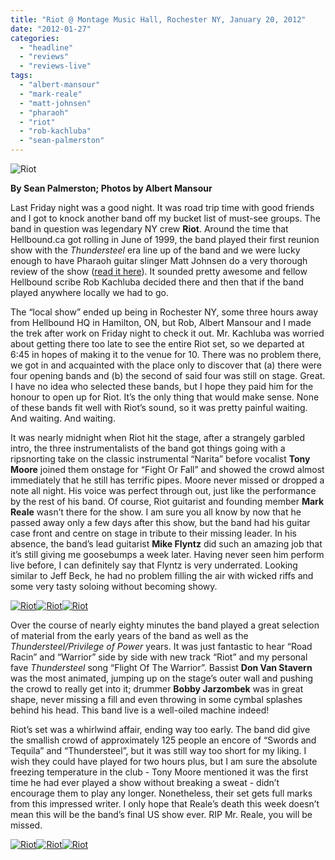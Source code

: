 ```yaml
---
title: "Riot @ Montage Music Hall, Rochester NY, January 20, 2012"
date: "2012-01-27"
categories: 
  - "headline"
  - "reviews"
  - "reviews-live"
tags: 
  - "albert-mansour"
  - "mark-reale"
  - "matt-johnsen"
  - "pharaoh"
  - "riot"
  - "rob-kachluba"
  - "sean-palmerston"
---
```


![](http://www.hellbound.ca/wp-content/uploads/2012/01/riot-Resizedriot9a-590x393.jpg "Riot")

**By Sean Palmerston; Photos by Albert Mansour**

Last Friday night was a good night. It was road trip time with good friends and I got to knock another band off my bucket list of must-see groups. The band in question was legendary NY crew **Riot**. Around the time that Hellbound.ca got rolling in June of 1999, the band played their first reunion show with the _Thundersteel_ era line up of the band and we were lucky enough to have Pharaoh guitar slinger Matt Johnsen do a very thorough review of the show ([read it here](http://www.hellbound.ca/2009/06/riot-scout-bar-san-antonio-tx-june-2-2009/)). It sounded pretty awesome and fellow Hellbound scribe Rob Kachluba decided there and then that if the band played anywhere locally we had to go.

The “local show” ended up being in Rochester NY, some three hours away from Hellbound HQ in Hamilton, ON, but Rob, Albert Mansour and I made the trek after work on Friday night to check it out. Mr. Kachluba was worried about getting there too late to see the entire Riot set, so we departed at 6:45 in hopes of making it to the venue for 10. There was no problem there, we got in and acquainted with the place only to discover that (a) there were four opening bands and (b) the second of said four was still on stage. Great. I have no idea who selected these bands, but I hope they paid him for the honour to open up for Riot. It’s the only thing that would make sense. None of these bands fit well with Riot’s sound, so it was pretty painful waiting. And waiting. And waiting.

It was nearly midnight when Riot hit the stage, after a strangely garbled intro, the three instrumentalists of the band got things going with a ripsnorting take on the classic instrumental “Narita” before vocalist **Tony Moore** joined them onstage for “Fight Or Fall” and showed the crowd almost immediately that he still has terrific pipes. Moore never missed or dropped a note all night. His voice was perfect through out, just like the performance by the rest of his band. Of course, Riot guitarist and founding member **Mark Reale** wasn’t there for the show. I am sure you all know by now that he passed away only a few days after this show, but the band had his guitar case front and centre on stage in tribute to their missing leader. In his absence, the band’s lead guitarist **Mike Flyntz** did such an amazing job that it’s still giving me goosebumps a week later. Having never seen him perform live before, I can definitely say that Flyntz is very underrated. Looking similar to Jeff Beck, he had no problem filling the air with wicked riffs and some very tasty soloing without becoming showy.

[![](http://www.hellbound.ca/wp-content/uploads/2012/01/riot-Resizedriot12a-182x182.jpg "Riot")](http://www.hellbound.ca/wp-content/uploads/2012/01/riot-Resizedriot12a.jpg)[![](http://www.hellbound.ca/wp-content/uploads/2012/01/riot-Resizedriot5a-182x182.jpg "Riot")](http://www.hellbound.ca/wp-content/uploads/2012/01/riot-Resizedriot5a.jpg)[![](http://www.hellbound.ca/wp-content/uploads/2012/01/riot-Resizedriot16a-182x182.jpg "Riot")](http://www.hellbound.ca/wp-content/uploads/2012/01/riot-Resizedriot16a.jpg)

Over the course of nearly eighty minutes the band played a great selection of material from the early years of the band as well as the _Thundersteel/Privilege of Power_ years. It was just fantastic to hear “Road Racin” and “Warrior” side by side with new track “Riot” and my personal fave _Thundersteel_ song “Flight Of The Warrior”. Bassist **Don Van Stavern** was the most animated, jumping up on the stage’s outer wall and pushing the crowd to really get into it; drummer **Bobby Jarzombek** was in great shape, never missing a fill and even throwing in some cymbal splashes behind his head. This band live is a well-oiled machine indeed!

Riot’s set was a whirlwind affair, ending way too early. The band did give the smallish crowd of approximately 125 people an encore of “Swords and Tequila” and “Thundersteel”, but it was still way too short for my liking. I wish they could have played for two hours plus, but I am sure the absolute freezing temperature in the club - Tony Moore mentioned it was the first time he had ever played a show without breaking a sweat - didn’t encourage them to play any longer. Nonetheless, their set gets full marks from this impressed writer. I only hope that Reale’s death this week doesn’t mean this will be the band’s final US show ever. RIP Mr. Reale, you will be missed.

[![](http://www.hellbound.ca/wp-content/uploads/2012/01/riot-Resizedriot20a-182x182.jpg "Riot")](http://www.hellbound.ca/wp-content/uploads/2012/01/riot-Resizedriot20a.jpg)[![](http://www.hellbound.ca/wp-content/uploads/2012/01/riot-Resizedriot21a-182x182.jpg "Riot")](http://www.hellbound.ca/wp-content/uploads/2012/01/riot-Resizedriot21a.jpg)[![](http://www.hellbound.ca/wp-content/uploads/2012/01/riot-Resizedriot24a-182x182.jpg "Riot")](http://www.hellbound.ca/wp-content/uploads/2012/01/riot-Resizedriot24a.jpg)
